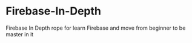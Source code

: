 # Firebase-In-Depth
Firebase In Depth rope for learn Firebase and move from beginner to be master in it
